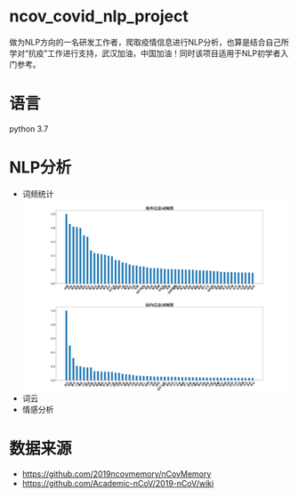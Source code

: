 # ncov_covid_nlp_project
做为NLP方向的一名研发工作者，爬取疫情信息进行NLP分析，也算是结合自己所学对“抗疫”工作进行支持，武汉加油，中国加油！同时该项目适用于NLP初学者入门参考。

# 语言
python 3.7

# NLP分析
* 词频统计<br>
![image](https://github.com/Miaoya-Xin/ncov_covid_nlp_project/blob/master/word_cloud/bar_chart_abroad.jpg)<br>
![image](https://github.com/Miaoya-Xin/ncov_covid_nlp_project/blob/master/word_cloud/bar_chart_domestic.jpg)<br>
* 词云<br>
* 情感分析<br>

# 数据来源
* https://github.com/2019ncovmemory/nCovMemory<br>
* https://github.com/Academic-nCoV/2019-nCoV/wiki<br>

